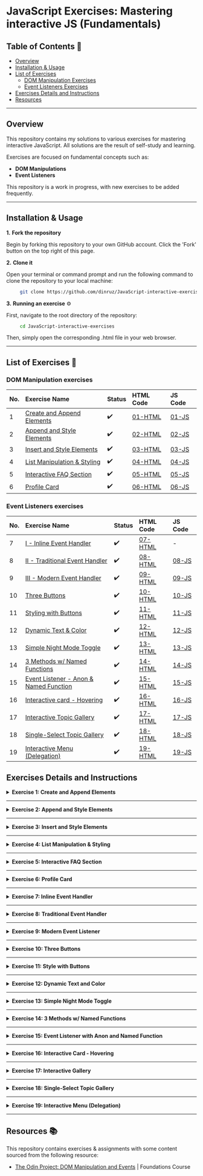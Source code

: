 # JavaScript Exercises: Mastering interactive JS (Fundamentals)

## Table of Contents 📖

- [Overview](#overview)
- [Installation & Usage](#installation--usage)
- [List of Exercises](#list-of-exercises-)
  - [DOM Manipulation Exercises](#dom-manipulation-exercises)
  - [Event Listeners Exercises](#event-listeners-exercises)
- [Exercises Details and Instructions](#exercises-details-and-instructions)
- [Resources](#resources-)

---

## Overview 

This repository contains my solutions to various exercises for mastering interactive JavaScript. All solutions are the result of self-study and learning.

Exercises are focused on fundamental concepts such as:
*  **DOM Manipulations** 
*  **Event Listeners**

This repository is a work in progress, with new exercises to be added frequently.


---

## Installation & Usage 

**1.**  **Fork the repository** 

Begin by forking this repository to your own GitHub account. 
Click the 'Fork' button on the top right of this page.

**2.**  **Clone it**

Open your terminal or command prompt and run the following command to clone the repository to your local machine:

```bash
     git clone https://github.com/dinruz/JavaScript-interactive-exercises.git
```

**3.** **Running an exercise** ⚙️

First, navigate to the root directory of the repository:

```bash
     cd JavaScript-interactive-exercises
```

Then, simply open the corresponding .html file in your web browser. 

---

## List of Exercises 🧩

### DOM Manipulation exercises 


| No. | Exercise Name          | Status      | HTML Code      | JS Code |
| :-- | :--------------------- | :---------- | :------------------ |:------------|
| 1   | [Create and Append Elements](#ex-1)|   ✔️   | [01-HTML](/dom-manipulation/01-create-and-append-elements.html) | [01-JS](/dom-manipulation/01-create-and-append-elements.js) |  
| 2   | [Append and Style Elements](#ex-2)|   ✔️   |[02-HTML](/dom-manipulation/02-append-and-style.html) |[02-JS](/dom-manipulation/02-append-and-style.js) |  |
| 3   | [Insert and Style Elements](#ex-3)|   ✔️   | [03-HTML](/dom-manipulation/03-insert-and-style.html)|[03-JS](/dom-manipulation/03-insert-and-style.js) |  
| 4   | [List Manipulation & Styling](#ex-4)|   ✔️   | [04-HTML](/dom-manipulation/04-list-manipulation-style.html)|[04-JS](/dom-manipulation/04-list-manipulation-style.js) |  
| 5   | [Interactive FAQ Section](#ex-5)|   ✔️   | [05-HTML](/dom-manipulation/05-faq-section.html)|[05-JS](/dom-manipulation/05-faq-section.js) |  
| 6   | [Profile Card](#ex-6)|   ✔️   | [06-HTML](/dom-manipulation/06-profile-card.html)|[06-JS](/dom-manipulation/06-profile-card.js) |  


### Event Listeners exercises 


| No. | Exercise Name          | Status      | HTML Code      | JS Code |
| :-- | :--------------------- | :---------- | :------------------ |:------------|
| 7   | [I - Inline Event Handler](#ex-7)|   ✔️   | [07-HTML](/event-listeners/07-inline-handler.html) | - |  
| 8  | [II - Traditional Event Handler](#ex-8)|   ✔️   | [08-HTML](/event-listeners/08-traditional-handler.html) | [08-JS](/event-listeners/08-traditional-handler.js)|  
| 9 | [III - Modern Event Handler](#ex-9)|   ✔️   | [09-HTML](/event-listeners/09-modern-handler.html) | [09-JS](/event-listeners/09-modern-handler.js)|  
| 10 | [Three Buttons](#ex-10)|   ✔️   | [10-HTML](/event-listeners/10-3-buttons.html) | [10-JS](/event-listeners/10-3-buttons.js)|  
| 11 | [Styling with Buttons](#ex-11)|   ✔️   | [11-HTML](/event-listeners/11-style-buttons.html) | [11-JS](/event-listeners/11-style-buttons.js)| 
 | 12 | [Dynamic Text & Color](#ex-12)|   ✔️   | [12-HTML](/event-listeners/12-dynamic-txt-color.html) | [12-JS](/event-listeners/12-dynamic-txt-color.js)| 
 | 13 | [Simple Night Mode Toggle](#ex-13)|   ✔️   | [13-HTML](/event-listeners/13-simple-night-mode.html) | [13-JS](/event-listeners/13-simple-night-mode.js)| 
 | 14 | [3 Methods w/ Named Functions](#ex-14)|   ✔️   | [14-HTML](/event-listeners/14-named-func.html) | [14-JS](/event-listeners/14-named-func.js)| 
 | 15 | [Event Listener - Anon & Named Function](#ex-15)|   ✔️  | [15-HTML](/event-listeners/15-events-anon-named.html) | [15-JS](/event-listeners/15-events-anon-named.js)| 
 | 16 | [Interactive card - Hovering](#ex-16)|   ✔️  | [16-HTML](/event-listeners/16-interactive-card.html) | [16-JS](/event-listeners/16-interactive-card.js)| 
  | 17 | [Interactive Topic Gallery](#ex-17)|   ✔️  | [17-HTML](/event-listeners/17-interactive-gallery.html) | [17-JS](/event-listeners/17-interactive-gallery.js)| 
  | 18 | [Single-Select Topic Gallery](#ex-18)|   ✔️  | [18-HTML](/event-listeners/18-single-gallery.html) | [18-JS](/event-listeners/18-single-gallery.js)| 
  | 19 | [Interactive Menu (Delegation)](#ex-19)|   ✔️  | [19-HTML](/event-listeners/19-int-menu.html) | [19-JS](/event-listeners/19-int-menu.js)| 
 

##  Exercises Details and Instructions 

<details id="ex-1">
  <summary><strong>Exercise 1: Create and Append Elements</strong></summary>

Copy the example below:

```html
<!-- The DOM -->
<body>
  <h1>THE TITLE OF YOUR WEBPAGE</h1>
  <div id="container">
    <div class="content">This is the glorious text-content!</div>
  </div>
</body>
```

 To make it work, you’ll need to supply the rest of the HTML skeleton and either link your JavaScript file or put the JavaScript into a script tag on the page. Make sure everything is working before moving on!

Add the following elements to the container using ONLY JavaScript and the DOM methods shown above:

1. a `<p>` with red text that says “Hey I’m red!”
2. an `<h3>` with blue text that says “I’m a blue h3!”
3. a `<div>` with a black border and pink background color with the following elements inside of it:
 *  another `<h1>` that says “I’m in a div”
 *  a `<p>` that says “ME TOO!”


💡  **Hint:**  After creating the `<div>` with createElement, append the `<h1>` and `<p>` to it before adding it to the container.

🔗 **Source:** [The Odin Project: DOM Manipulation and Events](https://www.theodinproject.com/lessons/foundations-dom-manipulation-and-events) | Foundations Course

✔️ **Solution:** 
* [01 - HTML Code](./dom-manipulation/01-create-and-append-elements.html)
* [01 - JS Code](./dom-manipulation/01-create-and-append-elements.js)

</details>

---

<details id="ex-2">
  <summary><strong>Exercise 2: Append and Style Elements </strong></summary>

Copy the example below, supply the rest of the HTML skeleton and link your JavaScript file.

```html
<body>
  <h1>DOM Manipulation</h1>
  <div id="container">
    <div class="initial-content">This is the starting point.</div>
  </div>
</body>
```
**Tasks:**
  
  1. Get the `<div>` with the id "container".  

  2. Create a new `<p>` element with the text "This text is light green." and set its color to 'lightgreen'.

  3. Create a new `<h2>` element with the text "This is an orange heading." and set its color to 'orange'.

  4. Create a new `<div>` element. Give it a '2px solid black' border and a 'lightblue' background color.
  
  5. Inside this new `<div>` create:

  - a new `<h4>` element with the text "I'm the first element in the new div."

  - a new `<p>` element with the text "And I'm the second!"
  
  6. Append all the newly created elements to the "container" div in the correct order.

✔️ **Solution:** 
* [02 - HTML Code](./dom-manipulation/02-append-and-style.html)
* [02 - JS Code](./dom-manipulation/02-append-and-style.js)

    
</details>

---

<details id="ex-3">
  <summary><strong>Exercise 3: Insert and Style Elements </strong></summary>

Start with a basic HTML structure:

```html
<body>
  <h1>Insert & Style</h1>
  <div id="container">
    <p class="intro">This is a starting paragraph. Add new content before and after me!</p>
  </div>
</body>
```
**Tasks:**
  
  1. Get the '#container div'.

  2. Create a new `<span>` element. Give it a class of highlight and the text "IMPORTANT: ". Add this `<span>` at the very beginning of the #container div, before the existing `<p class="intro">` element.

  3. Create a new `<div>` element. Give it an ID of 'info-box' and a red border.

  4. Inside the new info-box div, create a new `<h2>` element with the text "New Section" and a class of 'section-title'.

  5. Inside the new 'info-box div', create a new `<ul>` element with two list items (`<li>`):

  * The first `<li>` should say "First item".

  * The second `<li>` should say "Second item".

  6. Append 'the info-box div' to the '#container div' after the existing `<p class="intro">` element.

  7. Create another new `<p>` element. Give it the text "This is the final paragraph." and an ID of 'final-paragraph'.

  8. Append the #final-paragraph to the `<body>` element.

💡 **Hint:** For inserting the `<span>` element before the `<p class="intro">`, you'll want to use the `insertBefore()` method. 

✔️ **Solution:** 
* [03 - HTML Code](./dom-manipulation/03-insert-and-style.html)
* [03 - JS Code](./dom-manipulation/03-insert-and-style.js)
</details>

---

<details id="ex-4">
  <summary><strong>Exercise 4: List Manipulation & Styling </strong></summary>

You will build on an existing HTML structure to dynamically add new list items, style them based on their position and insert new content before and after a specific element. 

```html
<body>
  <h1>Interactive Shopping List</h1>
  <div id="shopping-list-container">
    <h2>Items to Buy</h2>
    <ul id="item-list">
      <li class="item">Milk</li>
      <li class="item highlight">Bread</li>
      <li class="item">Eggs</li>
    </ul>
  </div>
</body>
```

**Tasks:**

1. Get the Elements:

    * Select the `<ul>` element with the ID item-list.

    * Select the `<li>` element that has the class highlight.

2. Add and Style a New Item:

    * Create a new `<li>` element with the text "Cheese".

    * Add a class named new-item to this new element.

    * Append this new list item to the end of the item-list.

3. Insert an Item at the Beginning:

    * Create another new `<li>` element with the text "Apples".

    * Insert this new `<li>` element at the beginning of the item-list.

4. Add a Section Header:

    * Create a new `<h3>` element with the text "Don't Forget!"

    * Insert this new `<h3>` element directly before the item-list `<ul>` element.

5. Remove a Class and Add a New Style:

    * Remove the highlight class from the `<li>` element that currently has it.

    * Instead of a class, use inline styling to set the background color of this element to 'pink'.

✔️ **Solution:** 
* [04 - HTML Code](./dom-manipulation/04-list-manipulation-style.html)
* [04 - JS Code](./dom-manipulation/04-list-manipulation-style.js)

</details>

---

<details id="ex-5">
  <summary><strong>Exercise 5: Interactive FAQ Section</strong></summary>

In this exercise, you will dynamically create and append new elements to build a simple Frequently Asked Questions (FAQ) section. 

You'll start with an empty HTML structure:

```html
<body>
  <div id="faq-container">
    </div>
</body>
```

**Tasks:**

**1.** Get the Container:

  * Get a reference to the `<div>` element with the ID 'faq-container'.

**2.** Create and Style the Main Heading:

  * Create an `<h2>` element.

  * Give it the text content "Frequently Asked Questions".

  * Add a class named 'faq-heading' to this element.

  * Append it to the 'faq-container'.

**3.** Create and Style the First Question:

  * Create an `<h3>` element with the text "What is DOM Manipulation?".

  * Add a class named 'question' to it.

  * Append this `<h3>` to the 'faq-container'.

**4.** Create and Style the First Answer:

  * Create a `<p>` element.

  * Give it the text content "DOM stands for Document Object Model. It is a programming interface for HTML and XML documents. It represents the page so that programs can change the document structure, style, and content."

  * Add a class named 'answer' to this `<p>` element.

  * Append it to the 'faq-container'.

**5.** Create and Style the Second Question and Answer:

  * Using the same methods as above, create another `<h3>` and `<p>` for a second question and answer.

  * The question should be: "Why is it important?".

  * The answer should be: "DOM manipulation allows web developers to create dynamic and interactive web pages without needing to reload the page. This is the foundation of modern web applications."

  * Append both elements to the 'faq-container' in the correct order.


✔️ **Solution:** 
* [05 - HTML Code](./dom-manipulation/04-list-manipulation-style.html)
* [05 - JS Code](./dom-manipulation/04-list-manipulation-style.js)

</details>

---

<details id="ex-6">
  <summary><strong>Exercise 6: Profile Card </strong></summary>

The goal is to create and style a complete profile card using all DOM manipulation skills.The task simulates loading user data, but instead of running on a click, the JavaScript executes as soon as the page loads. You'll begin with an empty `<body>` tag. You'll add all content using JavaScript.

```html
<body>
</body>
```

**Tasks:**

1. Get the Body Element:

    * Get a reference to the `<body>` tag.

2. Create the Profile Card:

    * Create a div element. Give it the id "profile-card". Append it to the `<body>`.

3. Create the Profile Picture:

    * Create an img element. Set its src attribute to "06-profile-card-avatar.png". Set its alt attribute to "Profile Picture". Give it the id "profile-pic". Append it to the "profile-card" div.

4. Create the Name and Status:

    * Create an h2 element. Set its textContent to "John Doe". Give it the id "profile-name". Append it to the "profile-card" div.

    * Create a p element. Set its textContent to "Online". Give it the id "profile-status". Append it to the "profile-card" div.

5. Add Classes and Styles:

    * Add the class "online-status" to the `<p>` element.

    * Set the backgroundColor of the `<p>` element to 'lightgreen' using an inline style.

6. Create the Button:

    *  Create a button element. Set its textContent to "Send Message". Give it the id "message-button". Append it to the "profile-card" div.

✔️ **Solution:** 
* [06 - HTML Code](./dom-manipulation/06-profile-card.html)
* [06 - JS Code](./dom-manipulation/06-profile-card.js)

</details>

---

<details id="ex-7">
  <summary><strong>Exercise 7: Inline Event Handler</strong></summary>

Create a button that displays a message directly from its HTML code.
Begin with a basic HTML file. You'll add the button directly into the `<body>` tag.

```html

<!DOCTYPE html>
<html lang="en">
<head>
    <meta charset="UTF-8">
    <title>Exercise 7: Method 1</title>
</head>
<body>

</body>
</html>
```

**Tasks**:

1. Add a `<button>` element inside the `<body>` tag. Add the text "Click Me!" inside the button tags.

2. Set its onclick attribute to alert ('Hello from Method 1!').

3. Save the file and open it in your browser to test it.

✔️ **Solution:** 
* [07 - HTML Code](./event-listeners/07-inline-handler.html)

</details>

---

<details id="ex-8">
<summary><strong>Exercise 8: Traditional Event Handler</strong></summary>

Connect your HTML and JavaScript files and use the onclick property to set the button's functionality. 

**Initial HTML code**:

```html
<!DOCTYPE html>
<html lang="en">
<head>
    <meta charset="UTF-8">
    <title>Exercise 8: Method II</title>
</head>
<body>
    <button id="btn">Click Me!</button>
</body>
</html>
```

**Tasks:**

1. In .js file, get a reference to the button element using `document.querySelector()`.

2. Set the onclick property of the button to a function that displays an alert with the message 'Hello from Method 2!'.

3. Save both files and test your button in the browser.

✔️ **Solution:** 
* [08 - HTML Code](./event-listeners/08-traditional-handler.html)
* [08 - JS Code](./event-listeners/08-traditional-handler.js)

</details>

---

<details id="ex-9">
<summary><strong>Exercise 9: Modern Event Listener</strong></summary>

Use the `addEventListener()` method, which is the most flexible and recommended approach.
Create .html and .js files, linked in the same way as in the previous exercise.

**Initial HTML code:**

```html
<!DOCTYPE html>
<html lang="en">
<head>
    <meta charset="UTF-8">
    <title>Exercise 9: Method III - 'addEventListener'</title>
</head>
<body>
    <button id="btn">Click Me!</button>
</body>
</html>
```

**Tasks:**

1. In .js file, get a reference to the button and use the `addEventListener()` method on the button.

2. Pass 'click' as the first argument.

3. Pass a function that displays an alert with the message 'Hello from Method 3!' as the second argument.

4. Save both files and test your button.

✔️ **Solution:** 
* [09 - HTML Code](./event-listeners/09-modern-handler.html)
* [09 - JS Code](./event-listeners/09-modern-handler.js)

</details>

---

<details id="ex-10">
<summary><strong>Exercise 10: Three Buttons</strong></summary>

 Create a single web page with three different buttons, each using a distinct method to handle a "click" event.

**Initial HTML code:**

```html
<!DOCTYPE html>
<html lang="en">
<head>
    <meta charset="UTF-8">
    <meta name="viewport" content="width=device-width, initial-scale=1.0">
    <title>Exercise 10: Mixed Event Handlers</title>
</head>
<body>
    <h1>Event Handler Showcase</h1>
    <button id="btn1" >Button 1</button>
    <button id="btn2">Button 2</button>
    <button id="btn3">Button 3</button>

    <p id="message-display">Messages will appear here!</p>
</body>
</html>
```

**Tasks:**

**1. Button 1 (Inline Event Handler):**

* Modify the HTML file to add an onclick attribute directly to 'btn1'.

* The value of this attribute should be a JavaScript command that updates the text of the `<p>` element (with the ID 'message-display') to "You clicked Button 1 using an inline handler!"

**2. Button 2 (Traditional Event Handler):**

* In your .js file, get a reference to 'btn2' using document.getElementById().

* Set its onclick property to a function that changes the text of the `<p>` element to "You clicked Button 2 using a traditional handler!"

**3. Button 3 (Modern Event Listener):**

* In your .js file, get a reference to btn3.

* Use the `addEventListener()` method on this button. The event type should be 'click', and the function should update the text of the `<p>` element to "You clicked Button 3 using a modern event listener!"

**Testing:** Save both files and open the HTML file in your browser. Verify that clicking each button updates the text of the message display as specified.

✔️ **Solution:** 
* [10 - HTML Code](./event-listeners/10-3-buttons.html)
* [10 - JS Code](./event-listeners/10-3-buttons.js)

</details>

---

<details id="ex-11">
<summary><strong>Exercise 11: Style with Buttons</strong></summary>

Create a single web page with three buttons. 
Each button will use a different JavaScript event handler method to change the background color of the same `<div>` element.

**Initial HTML code:**

```html
<!DOCTYPE html>
<html lang="en">
<head>
    <meta charset="UTF-8">
    <meta name="viewport" content="width=device-width, initial-scale=1.0">
    <title>The Three-Button Stylist</title>
    <style>
        #color-box {
            width: 200px;
            height: 200px;
            border: 2px solid black;
            margin-top: 20px;
        }
    </style>
</head>
<body>
    <h1>Change the Color</h1>
    <button id="btn1">Change to Red</button>
    <button id="btn2">Change to Blue</button>
    <button id="btn3">Change to Green</button>

    <div id="color-box"></div>

</body>
</html>
```

**Tasks:**

**1. Button 1** (Inline Event Handler):

* Directly in the HTML file, add an onclick attribute to btn1.

* The value of this attribute should be a JavaScript command that finds the div element with id="color-box" and sets its background color style to 'red'.

**2. Button 2** (Traditional Event Handler):

* In your .js file, get a reference to btn2 using `getElementById()`.

* Set its onclick property to a function that finds the #color-box element and changes its background color to 'blue'.

**3. Button 3** (Modern Event Listener):

* In .js file, get a reference to btn3.

* Use the `addEventListener()` method to listen for a 'click' event and run a function that sets the background color of #color-box to 'green'.

✔️ **Solution:** 
* [11 - HTML Code](./event-listeners/11-style-buttons.html)
* [11 - JS Code](./event-listeners/11-style-buttons.js)

</details>

---

<details id="ex-12">
<summary><strong>Exercise 12: Dynamic Text and Color</strong></summary>

Create a web page with a single button and a `<p>` element. When the button is clicked, it should change the text content of the `<p>` element and also change the text color to red.

**Initial HTML Code:**

```html
<!DOCTYPE html>
<html lang="en">
<head>
    <meta charset="UTF-8">
    <meta name="viewport" content="width=device-width, initial-scale=1.0">
    <title>Dynamic Content</title>
</head>
<body>
    <h1>Change Text & Color</h1>
    <button id="changeBtn">Change It</button>
    <p id="displayText">The text will change here.</p>
</body>
</html>
```

**Tasks:**

1.  Get a reference to both the button and the paragraph using `document.getElementById()`.

2. Add an Event Listener. 

* Inside the function, update the textContent of the `<p>` element to "You clicked the button!".

* Change Color: Still inside the same function, change the color of the `<p>` element's text to 'red' by directly modifying its style.color property.

✔️ **Solution:** 
* [12 - HTML Code](./event-listeners/12-.html)
* [12 - JS Code](./event-listeners/12-.js)

</details>

---

<details id="ex-13">
<summary><strong>Exercise 13: Simple Night Mode Toggle</strong></summary>

Create a night mode option for website by switching it with night mode button.

**Initial Codes:**

* **HTML Code**

```html
<!DOCTYPE html>
<html lang="en">
<head>
    <meta charset="UTF-8">
    <meta name="viewport" content="width=device-width, initial-scale=1.0">
    <title>Night Mode Toggle</title>
</head>
<body>
    <button id="modeBtn">Night Mode: TURN ON 🌙</button>
    <h1>Welcome to my page</h1>
    <p>This is a paragraph of text that will change color.</p>
</body>
</html>
```

* **CSS Code**
```css
body {
    background-color: white;
    color: black;
    font-family: Arial, sans-serif;
    transition: all 0.5s ease;
}

.night-mode {
    background-color: #121212;
    color: #f1f1f1;
}

#modeBtn {
    padding: 10px 20px;
    font-size: 16px;
    border: 1px solid #333;
    background-color: #f1f1f1;
    color: #333;
    cursor: pointer;
    transition: all 0.5s ease;
}

.night-mode #modeBtn {
    background-color: #f1f1f1;
    color: #333;
    border-color: #f1f1f1;
}
```
**Tasks:**

1. Get elements reference in JavaScript. Add Event Listener, add a 'click' event listener to the button.

2. Inside the event listener function, use `classList.toggle()` on document.body to add or remove the night-mode class.

3. (*Optional, but useful step*) 

Inside the same function, add logic to check if the night-mode class is active. If it is, change the button's text to "Night Mode: TURN OFF 🌞". If it's not, change it back to "Night Mode: TURN ON🌙".

✔️ **Solution:** 
* [13 - HTML Code](./event-listeners/13-simple-night-mode.html)
* [13 - CSS Code](./event-listeners/13-simple-night-mode.css)
* [13 - JS Code](./event-listeners/13-simple-night-mode.js)

</details>

---

<details id="ex-14">
<summary><strong>Exercise 14: 3 Methods w/ Named Functions</strong></summary>

This task aims to show three different methods (as exercised above) to run a named function when a button is clicked.

**Initial Code:**

```html
<!DOCTYPE html>
<html lang="en">
<head>
    <meta charset="UTF-8">
    <meta name="viewport" content="width=device-width, initial-scale=1.0">
    <title>Event Handlers</title>
</head>
<body>
    <h1>Three Methods with Named Functions</h1>

    <div>
        <button id="btn1">1. `onclick` attribute</button>
        <p id="message1">Method 1: The text will change.</p>
    </div>

    <hr>

    <div>
        <button id="btn2">2. `onclick` property</button>
        <p id="message2">Method 2: The text will change.</p>
    </div>

    <hr>

    <div>
        <button id="btn3">3. `addEventListener()`</button>
        <p id="message3">Method 3: The text will change.</p>
    </div>
</body>
</html>
```


**Tasks:**

In your .js file, create three named functions. Each function should change the text in its corresponding paragraph. Then, link each function to its button using one of the three methods.

**1. Method 1 (onclick attribute):** Write the function `handleMethod1()`. 

**2. Method 2 (onclick property):** Write the function `handleMethod2().` 

Get the btn2 button and assign the function to its onclick property.

**3. Method 3 (addEventListener):** Write the function `handleMethod3()`. 

Get the btn3 button and add a click event listener that runs this function.


✔️ **Solution:** 
* [14 - HTML Code](./event-listeners/14-named-func.html)
* [14 - JS Code](./event-listeners/14-named-func.js)

</details>

---

<details id="ex-15">
<summary><strong>Exercise 15: Event Listener with Anon and Named Function </strong></summary>

This exercise will let you practice two key methods for writing event functions: using a named function and an anonymous function. We'll use two different events: click and dblclick (double-click).

**Initial Code:**

```html
<!DOCTYPE html>
<html lang="en">
<head>
    <meta charset="UTF-8">
    <meta name="viewport" content="width=device-width, initial-scale=1.0">
    <title>Event Listeners</title>
    <style>
        #infoBox {
            width: 300px;
            height: 150px;
            padding: 20px;
            margin: 50px auto;
            border: 2px solid #333;
            text-align: center;
            line-height: 1.5;
            cursor: pointer;
            background-color: #f1f1f1;
            transition: background-color 0.5s ease;
        }
    </style>
</head>
<body>
    <h1>Click or double-click!</h1>
    <div id="infoBox">
        <p>Click once to change the text.</p>
        <p>Click twice to change the background color.</p>
    </div>
</body>
</html>
```
**Tasks:**

In your .js file, create the functionality for the div element above.

**1. Named Function**

* Write a named function (e.g., changeText). Inside this function, change the text of the paragraph inside the infoBox to "The text has been changed!".

* Get a reference to the #infoBox.

* Add a click event listener that calls your named function.

**2. Anonymous Function** 

* On the #infoBox, add another event listener, but this time for the dblclick event.

* Instead of calling a named function, write an anonymous function directly inside the event listener.

* Inside this anonymous function, change the background-color of the infoBox element to "lightblue".

✔️ **Solution:** 
* [15 - HTML Code](./event-listeners/15-events-anon-named.html)
* [15 - JS Code](./event-listeners/15-events-anon-named.js)

</details>

---

<details id="ex-16">
<summary><strong>Exercise 16: Interactive Card - Hovering</strong></summary>

Create an interactive information "card" that reacts to two different events: 
* `mouseenter` (when the mouse enters the element's area) 
* `mouseleave` (when the mouse exits).

**Initial Code:**
```html
<!DOCTYPE html>
<html lang="en">
<head>
    <meta charset="UTF-8">
    <meta name="viewport" content="width=device-width, initial-scale=1.0">
    <title>Interactive Info Card</title>
    <style>
        body {
            font-family: Arial, sans-serif;
            display: flex;
            justify-content: center;
            align-items: center;
            height: 100vh;
            background-color: #e0e0e0;
            margin: 0;
        }
        #infoCard {
            width: 300px;
            height: 200px;
            background-color: #fff;
            border-radius: 10px;
            box-shadow: 0 4px 8px rgba(0, 0, 0, 0.2);
            display: flex;
            flex-direction: column;
            justify-content: center;
            align-items: center;
            text-align: center;
            transition: all 0.3s ease-in-out;
            border: 2px solid transparent;
            padding: 20px;
        }
        #infoCard h2 {
            margin-top: 0;
            color: #333;
        }
        #infoCard p {
            color: #666;
            transition: opacity 0.3s ease-in-out;
            opacity: 0;
            font-size: 0.9em;
        }
    </style>
</head>
<body>
    <div id="infoCard">
        <h2>Hover me!</h2>
        <p>Here are some extra details that will appear.</p>
    </div>
</body>
</html>
```

**Tasks**

 **Step 1: Setup**

* Create a new JavaScript file. Link it to your HTML file. 
* In your JS file, get a reference to the #infoCard element.

 **Step 2: `mouseenter` Functionality**

 * Write a named function called 'showInfo'. Inside this function, get the `<p>` tag within the card and set its opacity style to 1.

* Also, within the same function, change the border color of the #infoCard element to '2px solid #007bff'.

* Add a mouseenter event listener to the #infoCard element that calls your showInfo function.

**Step 3: `mouseleave` Functionality**

* On the #infoCard element, add a second event listener, this time for the mouseleave event.
For this event, use an anonymous function directly inside the event listener.

* Inside the anonymous function, set the opacity of the paragraph back to 0.

* Also, within the same function, change the border color back to '2px solid transparent'.

💡 **Hint:**

This is the equivalent of what you achieve with the CSS pseudo-class `:hover`. The advantage of the JavaScript approach is that it gives you much more flexibility and control over what happens (e.g., you can change text, color the background, start animations, or even send data to a server), whereas CSS is limited to style changes.

✔️ **Solution:** 
* [16 - HTML Code](./event-listeners/16-interactive-card.html)
* [16 - JS Code](./event-listeners/16-interactive-card.js)

</details>

---

<details id="ex-17">
<summary><strong>Exercise 17: Interactive Gallery</strong></summary>

Create three interactive "topic cards." Clicking on any card will change its appearance, and clicking it again will revert it to its original state.

**Initial Code:**
```html
<!DOCTYPE html>
<html lang="en">
<head>
    <meta charset="UTF-8">
    <meta name="viewport" content="width=device-width, initial-scale=1.0">
    <title>Interactive Topics</title>
    <style>
        body {
            font-family: Arial, sans-serif;
            display: flex;
            justify-content: center;
            align-items: center;
            min-height: 100vh;
            background-color: #e9ecef;
            gap: 20px;
            padding: 20px;
        }
        .topic-card {
            width: 250px;
            padding: 25px;
            background-color: #fff;
            border-radius: 12px;
            box-shadow: 0 4px 12px rgba(0, 0, 0, 0.1);
            transition: all 0.3s ease;
            text-align: center;
            cursor: pointer;
            border: 2px solid transparent;
        }
        .topic-card:hover {
            transform: translateY(-5px);
            box-shadow: 0 8px 16px rgba(0, 0, 0, 0.15);
        }
        .topic-card h3 {
            margin-top: 0;
            color: #333;
        }
        .topic-card p {
            color: #666;
            font-size: 0.9em;
        }
        /* The class you will activate with JavaScript */
        .topic-card.active {
            background-color: #d4edda;
            border-color: #28a745;
            transform: translateY(-10px);
        }
    </style>
</head>
<body>
    <div class="topic-card">
        <h3>Web Development</h3>
        <p>Learn to build interactive pages with HTML, CSS, and JS.</p>
    </div>
    <div class="topic-card">
        <h3>UX/UI Design</h3>
        <p>Create user interfaces that are intuitive and visually appealing.</p>
    </div>
    <div class="topic-card">
        <h3>E-learning</h3>
        <p>Design and implement digital educational content.</p>
    </div>
</body>
</html>
```

**Tasks**

**1. Get the group of elements:**

 In your JavaScript file, get all elements with the class topic-card. The result will be a NodeList, similar to an array.

**2. Iterate through the group: **

Use a forEach loop to go through each element you've retrieved.

** 3. Add an event listener:**

 Inside the forEach loop, add a click event listener to each individual card.

** 4. Toggle the class:**
 Inside the click event listener function, use this (or the variable name that represents the individual card in the loop) and the classList.toggle('active') method. 


✔️ **Solution:** 
* [17 - HTML Code](./event-listeners/17-interactive-gallery.html)
* [17 - JS Code](./event-listeners/17-interactive-gallery.js)

</details>

---


<details id="ex-18">
<summary><strong>Exercise 18: Single-Select Topic Gallery</strong></summary>

Modify the JavaScript code from previous exercise. The goal is to make it so that **only one** topic card can be active at a time, similar to a radio button or a multiple-choice quiz. This is a very common and practical pattern for creating interactive web content.

**Initial Code:**

Use the exact same initial code you used for the previous exercise. 
Your changes will only be in the JavaScript file.

**Tasks**

**1. Get the NodeList: **

Start by getting a reference to all the topic cards using document.querySelectorAll(), just as you did before.

**2. Iterate and Listen:**

 Add a click event listener to each card using a forEach loop.

** 3. Implement the Single-Select Logic: **

This is the new part. Inside the click event handler for a card, you need to add a few lines of code to handle the selection logic.

* First, iterate through all of the cards in the NodeList again.

* Inside this loop, remove the .active class from every single card. This ensures all cards are "turned off" before you select a new one.

* Finally, add the .active class to the specific card that was just clicked. You can use the this keyword or the card variable from your forEach loop to refer to the clicked element.

✔️ **Solution:** 
* [18 - HTML Code](./event-listeners/18-single-gallery.html)
* [18 - JS Code](./event-listeners/18-single-gallery.js)

</details>

---

<details id="ex-19">
  <summary><strong>Exercise 19: Interactive Menu (Delegation)</strong></summary>

Write a simple HTML menu with several items. Using the event delegation technique, add a click functionality that will change the background color of only the item that the user clicks on.

**Initial Code**

Create an HTML file with the following code. It's important that the `<ul>` element has an ID.

```html
<!DOCTYPE html>
<html lang="en">
<head>
    <meta charset="UTF-8">
    <meta name="viewport" content="width=device-width, initial-scale=1.0">
    <title>Simple Menu</title>
    <style>
        body { font-family: sans-serif; }
        ul { list-style-type: none; padding: 0; }
        li { padding: 10px; border: 1px solid #ccc; margin-bottom: 5px; cursor: pointer; }
        .highlight { background-color: lightblue; }
    </style>
</head>
<body>
    <h1>My Menu</h1>
    <ul id="menu">
        <li>Home</li>
        <li>About Us</li>
        <li>Services</li>
        <li>Contact</li>
        <li>Blog</li>
    </ul>
</body>
</html>
```

**Tasks:**

1. Get the `<ul>` element with the ID.

2. Add a single click event listener to it.

3. Inside the listener, use `event.target` to identify which list item (`<li>`) the user clicked.

4. When an item is clicked, add the highlight CSS class to it using classList.add('highlight'). As a bonus, make sure only one item can be highlighted at a time.


✔️ **Solution:** 
* [19 - HTML Code](./event-listeners/19-int-menu.html)
* [19 - JS Code](./even-listeners/19-int-menu.js)

</details>

---

## Resources 📚

This repository contains exercises & assignments with some content sourced from the following resource:

* [The Odin Project: DOM Manipulation and Events](https://www.theodinproject.com/lessons/foundations-dom-manipulation-and-events) | Foundations Course
